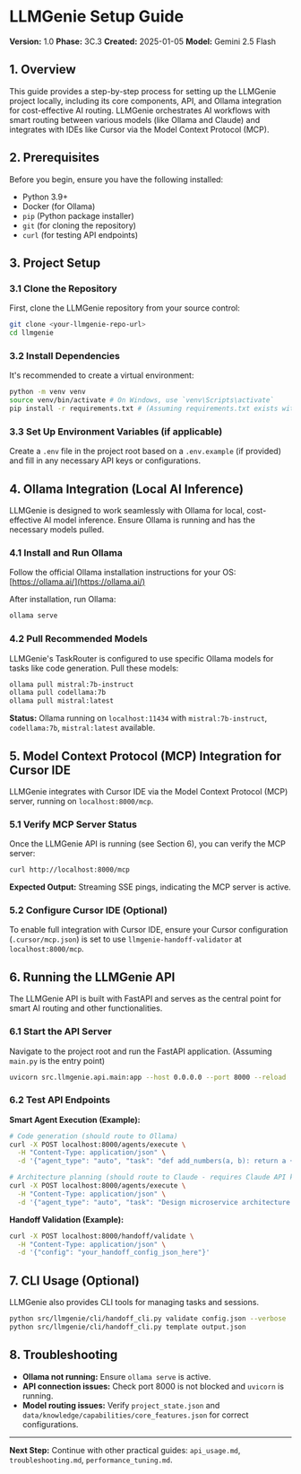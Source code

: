 # LLMGenie Setup Guide

**Version:** 1.0
**Phase:** 3C.3
**Created:** 2025-01-05
**Model:** Gemini 2.5 Flash

## 1. Overview

This guide provides a step-by-step process for setting up the LLMGenie project locally, including its core components, API, and Ollama integration for cost-effective AI routing. LLMGenie orchestrates AI workflows with smart routing between various models (like Ollama and Claude) and integrates with IDEs like Cursor via the Model Context Protocol (MCP).

## 2. Prerequisites

Before you begin, ensure you have the following installed:

-   Python 3.9+
-   Docker (for Ollama)
-   `pip` (Python package installer)
-   `git` (for cloning the repository)
-   `curl` (for testing API endpoints)

## 3. Project Setup

### 3.1 Clone the Repository

First, clone the LLMGenie repository from your source control:

```bash
git clone <your-llmgenie-repo-url>
cd llmgenie
```

### 3.2 Install Dependencies

It's recommended to create a virtual environment:

```bash
python -m venv venv
source venv/bin/activate # On Windows, use `venv\Scripts\activate`
pip install -r requirements.txt # (Assuming requirements.txt exists with all deps)
```

### 3.3 Set Up Environment Variables (if applicable)

Create a `.env` file in the project root based on a `.env.example` (if provided) and fill in any necessary API keys or configurations.

## 4. Ollama Integration (Local AI Inference)

LLMGenie is designed to work seamlessly with Ollama for local, cost-effective AI model inference. Ensure Ollama is running and has the necessary models pulled.

### 4.1 Install and Run Ollama

Follow the official Ollama installation instructions for your OS: [https://ollama.ai/](https://ollama.ai/)

After installation, run Ollama:

```bash
ollama serve
```

### 4.2 Pull Recommended Models

LLMGenie's TaskRouter is configured to use specific Ollama models for tasks like code generation. Pull these models:

```bash
ollama pull mistral:7b-instruct
ollama pull codellama:7b
ollama pull mistral:latest
```

**Status:** Ollama running on `localhost:11434` with `mistral:7b-instruct`, `codellama:7b`, `mistral:latest` available.

## 5. Model Context Protocol (MCP) Integration for Cursor IDE

LLMGenie integrates with Cursor IDE via the Model Context Protocol (MCP) server, running on `localhost:8000/mcp`.

### 5.1 Verify MCP Server Status

Once the LLMGenie API is running (see Section 6), you can verify the MCP server:

```bash
curl http://localhost:8000/mcp
```

**Expected Output:** Streaming SSE pings, indicating the MCP server is active.

### 5.2 Configure Cursor IDE (Optional)

To enable full integration with Cursor IDE, ensure your Cursor configuration (`.cursor/mcp.json`) is set to use `llmgenie-handoff-validator` at `localhost:8000/mcp`.

## 6. Running the LLMGenie API

The LLMGenie API is built with FastAPI and serves as the central point for smart AI routing and other functionalities.

### 6.1 Start the API Server

Navigate to the project root and run the FastAPI application. (Assuming `main.py` is the entry point)

```bash
uvicorn src.llmgenie.api.main:app --host 0.0.0.0 --port 8000 --reload
```

### 6.2 Test API Endpoints

**Smart Agent Execution (Example):**

```bash
# Code generation (should route to Ollama)
curl -X POST localhost:8000/agents/execute \
  -H "Content-Type: application/json" \
  -d '{"agent_type": "auto", "task": "def add_numbers(a, b): return a + b"}'

# Architecture planning (should route to Claude - requires Claude API key)
curl -X POST localhost:8000/agents/execute \
  -H "Content-Type: application/json" \
  -d '{"agent_type": "auto", "task": "Design microservice architecture for user management"}'
```

**Handoff Validation (Example):**

```bash
curl -X POST localhost:8000/handoff/validate \
  -H "Content-Type: application/json" \
  -d '{"config": "your_handoff_config_json_here"}'
```

## 7. CLI Usage (Optional)

LLMGenie also provides CLI tools for managing tasks and sessions.

```bash
python src/llmgenie/cli/handoff_cli.py validate config.json --verbose
python src/llmgenie/cli/handoff_cli.py template output.json
```

## 8. Troubleshooting

-   **Ollama not running:** Ensure `ollama serve` is active.
-   **API connection issues:** Check port 8000 is not blocked and `uvicorn` is running.
-   **Model routing issues:** Verify `project_state.json` and `data/knowledge/capabilities/core_features.json` for correct configurations.

---

**Next Step:** Continue with other practical guides: `api_usage.md`, `troubleshooting.md`, `performance_tuning.md`. 